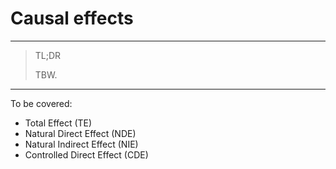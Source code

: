 # **Causal effects**
---

> TL;DR
> 
> TBW.

---

To be covered:
- Total Effect (TE)
- Natural Direct Effect (NDE)
- Natural Indirect Effect (NIE)
- Controlled Direct Effect (CDE)
